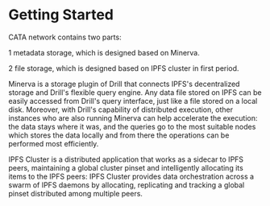 # Getting Started

CATA network contains two parts:

1 metadata storage, which is designed based on Minerva.

2 file storage, which is designed based on IPFS cluster in first period.

Minerva is a storage plugin of Drill that connects IPFS's decentralized storage and Drill's flexible query engine. Any data file stored on IPFS can be easily accessed from Drill's query interface, just like a file stored on a local disk. Moreover, with Drill's capability of distributed execution, other instances who are also running Minerva can help accelerate the execution: the data stays where it was, and the queries go to the most suitable nodes which stores the data locally and from there the operations can be performed most efficiently.

IPFS Cluster is a distributed application that works as a sidecar to IPFS peers, maintaining a global cluster pinset and intelligently allocating its items to the IPFS peers: IPFS Cluster provides data orchestration across a swarm of IPFS daemons by allocating, replicating and tracking a global pinset distributed among multiple peers.


